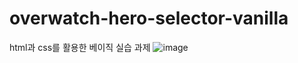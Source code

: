 # overwatch-hero-selector-vanilla
html과 css를 활용한 베이직 실습 과제
![image](https://github.com/Ye-ong/overwatch-hero-selector-vanilla/assets/121316549/58ba88a5-e27d-461c-8b7b-2832137de5c0)
